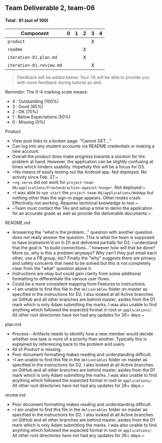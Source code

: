 ## Team Deliverable 2, team-06

#### Total : 81 (out of 100)

| Component   | 0    |  1   |  2   |  3   |  4   |
| ----------- | ---- | ---- | ---- | ---- | ---- |
| `product` |   |   |   | X |   |
| `readme` |   |   | X |   |   |
| `iteration-01.plan.md`   |   |   | X |   |   |
| `iteration-01.review.md` |   |   |   | X |   |


 > Feedback will be added below. Your TA will be able to provide you with more feedback during tutorial as well.

_Reminder:_ The 0-4 marking scale means:

 * 4 : Outstanding (100%)
 * 3 : Good (85%)
 * 2 : OK (70%)
 * 1 : Below Expectations (50%)
 * 0 : Missing (0%)

Product
- View post links to a broken page. "Cannot GET..."
- Can log into any student accounts via README credentials or making a new account.
- Overall the product does make progress towards a solution for the problem at hand. However, the application can be slightly confusing at times which hinders usability. Hopefully this will be a focus for D3.
- ~No means of easily testing out the Android app. Not deployed. No activity since Feb. 27.~
- ~`ng serve` did not work for `project-team-06/applications/Frontend/action-against-hunger`. Not deployed.~
- ~I was able to `npm start` the `project-team-06/applications/WebApp` but nothing other than the sign-in page appears. Other routes crash. Effectively not working. Requires technical knowledge to test.~
- ~Team must contact the TAs and setup a time to demo the application for an accurate grade as well as provide the deliverable documents.~

README.md
- Answering the "what is the problem..." question with another question does not really answer the question. This is what the team is supposed to have brainstorm'd on in D1 and delivered partially for D2. I understand that the goal is "to build connections..." however how will that be done? More so, why is this a problem anyways? Why can't they just email each other, use a FB group, etc? Finally the "why" suggests there are privacy and safety concerns that need to be solved but this is not completely clear from the "what" question above it.
- Instructions are okay but could gain clarity from some additional formatting to differentiate the various user flows. 
- Could be a more consistent mapping from Features to Instructions. 
- ~I am unable to find this file in the `deliverables` folder on master as specified in the instructions for D2. I also looked at all Active branches on GitHub and all other branches are behind master, asides from the D1 mark which is only Adam submitting the marks. I was also unable to find anything which followed the expected format in root or `applications/`. All other root directories have not had any updates for 26+ days.~

plan.md
- Process - Artifacts needs to identify how a new member would decide whether one task is more of a priority than another. Typically this is explained by referencing back to the problem and users.
- All of *Product* is missing. 
- Poor document formatting makes reading and understanding difficult.
- ~I am unable to find this file in the `deliverables` folder on master as specified in the instructions for D2. I also looked at all Active branches on GitHub and all other branches are behind master, asides from the D1 mark which is only Adam submitting the marks. I was also unable to find anything which followed the expected format in root or `applications/`. All other root directories have not had any updates for 26+ days.~


review.md
- Poor document formatting makes reading and understanding difficult.
- ~I am unable to find this file in the `deliverables` folder on master as specified in the instructions for D2. I also looked at all Active branches on GitHub and all other branches are behind master, asides from the D1 mark which is only Adam submitting the marks. I was also unable to find anything which followed the expected format in root or `applications/`. All other root directories have not had any updates for 26+ days.~
